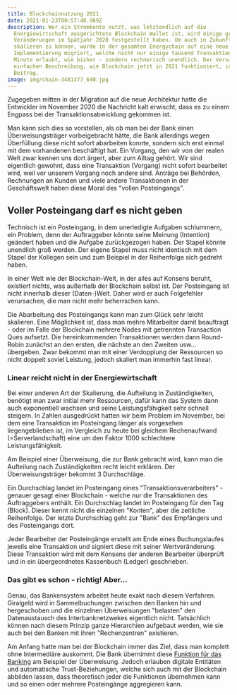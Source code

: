 ```yaml
---
title: Blockchainnutzung 2021
date: 2021-01-23T00:57:48.969Z
description: Wer ein Stromkonto nutzt, was letztendlich auf die
  Energiewirtschaft ausgerichtete Blockchain Wallet ist, wird einige große
  Veränderungen im Spätjahr 2020 festgestellt haben. Um auch in Zukunft gut
  skalieren zu können, wurde in der gesamten Energychain auf eine neue
  Implementierung migriert, welche nicht nur einige tausend Transaktionen pro
  Minute erlaubt, wie bisher - sondern rechnerisch unendlich. Der Versuch einer
  einfachen Beschreibung, wie Blockchain jetzt in 2021 funktioniert, in diesem
  Beitrag.
image: img/chain-3481377_640.jpg
---
```

Zugegeben mitten in der Migration auf die neue Architektur hatte die Entwickler im November 2020 die Nachricht kalt erwischt, dass es zu einem Engpass bei der Transaktionsabwicklung gekommen ist. 

Man kann sich dies so vorstellen, als ob man bei der Bank einen Überweisungsträger vorbeigebracht hätte, die Bank allerdings wegen Überfüllung diese nicht sofort abarbeiten konnte, sondern sich erst einmal mit dem vorhandenen beschäftigt hat. Ein Vorgang, den wir von der realen Welt zwar kennen uns dort ärgert, aber zum Alltag gehört. Wir sind eigentlich gewohnt, dass eine Transaktion (Vorgang) nicht sofort bearbeitet wird, weil vor unserem Vorgang noch andere sind. Anträge bei Behörden, Rechnungen an Kunden und viele andere Transaktionen in der Geschäftswelt haben diese Moral des "vollen Posteingangs". 

## Voller Posteingang darf es nicht geben

Technisch ist ein Posteingang, in dem unerledigte Aufgaben schlummern, ein Problem, denn der Auftraggeber könnte seine Meinung (Intention) geändert haben und die Aufgabe zurückgezogen haben. Der Stapel könnte unendlich groß werden. Der eigene Stapel muss nicht identisch mit dem Stapel der Kollegen sein und zum Beispiel in der Reihenfolge sich gedreht haben. 

In einer Welt wie der Blockchain-Welt, in der alles auf Konsens beruht, existiert nichts, was außerhalb der Blockchain selbst ist. Der Posteingang ist nicht innerhalb dieser (Daten-)Welt. Daher wird er auch Folgefehler verursachen, die man nicht mehr beherrschen kann. 

Die Abarbeitung des Posteingangs kann man zum Glück sehr leicht skalieren. Eine Möglichkeit ist, dass man mehre Mitarbeiter damit beauftragt - oder im Falle der Blockchain mehrere Nodes mit getrennten Transaction Ques aufsetzt. Die hereinkommenden Transaktionen werden dann Round-Robin zunächst an den ersten, die nächste an den Zweiten usw... übergeben. Zwar bekommt man mit einer Verdopplung der Ressourcen so nicht doppelt soviel Leistung, jedoch skaliert man immerhin fast linear.

### Linear reicht nicht in der Energiewirtschaft

Bei einer anderen Art der Skalierung, die Aufteilung in Zuständigkeiten, benötigt man zwar initial mehr Ressourcen, dafür kann das System dann auch exponentiell wachsen und seine Leistungsfähigkeit sehr schnell steigern. In Zahlen ausgedrückt hatten wir beim Problem im November, bei dem eine Transaktion im Posteingang länger als vorgesehen liegengeblieben ist, im Vergleich zu heute bei gleichem Rechenaufwand (=Serverlandschaft) eine um den Faktor 1000 schlechtere Leistungsfähigkeit.

Am Beispiel einer Überweisung, die zur Bank gebracht wird, kann man die Aufteilung nach Zuständigkeiten recht leicht erklären.  Der Überweisungsträger bekommt 3 Durchschläge. 

Ein Durchschlag landet im Posteingang eines "Transaktionsverarbeiters"  - genauer gesagt einer Blockchain - welche nur die Transaktionen des Auftraggebers enthält. Ein Durchschlag landet im Posteingang für den Tag (Block). Dieser kennt nicht die einzelnen "Konten", aber die zeitliche Reihenfolge. Der letzte Durchschlag geht zur "Bank" des Empfängers und des Posteingangs dort.

Jeder Bearbeiter der Posteingänge erstellt am Ende eines Buchungslaufes jeweils eine Transaktion und signiert diese mit seiner Wertveränderung. Diese Transaktion wird mit dem Konsens der anderen Bearbeiter überprüft und in ein übergeordnetes Kassenbuch (Ledger) geschrieben.

### Das gibt es schon - richtig! Aber...

Genau, das Bankensystem arbeitet heute exakt nach diesem Verfahren. Giralgeld wird in Sammelbuchungen zwischen den Banken hin und hergeschoben und die einzelnen Überweisungen "belasten" den Datenaustausch des Interbanknetzwekes eigentlich nicht. Tatsächlich können nach diesem Prinzip ganze Hierarchien aufgebaut werden, wie sie auch bei den Banken mit ihren "Rechenzentren" existieren. 

Am Anfang hatte man bei der Blockchain immer das Ziel, dass man komplett ohne Intermediäre auskommt. Die Bank übernimmt diese [Funktion für das Banking](https://corrently.de/post/banking-braucht-man-banken-nicht-und-so-verh%C3%A4lt-es-sich-auch-mit-stromversorgern/) am Beispiel der Überweisung. Jedoch erlauben digitale Entitäten und automatische Trust-Beziehungen, welche sich auch mit der Blockchain abbilden lassen, dass theoretisch jeder die Funktionen übernehmen kann und so einen oder mehrere Posteingänge aggregieren kann.